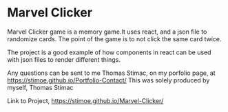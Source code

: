# Marvel Clicker

Marvel Clicker game is a memory game.It uses react, and a json file to randomize cards.  The point of the game is to not click the same card twice.



The project is a good example of how components in react can be used with json files to render different things.



Any questions can be sent to me Thomas Stimac, on my porfolio page, at https://stimoe.github.io/Portfolio-Contact/ This was solely produced by myself, Thomas Stimac

Link to Project, https://stimoe.github.io/Marvel-Clicker/
